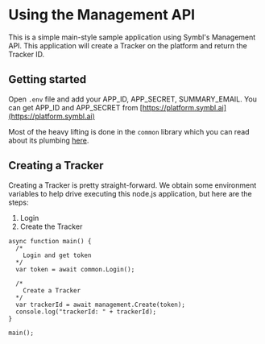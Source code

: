 #  Using the Management API

This is a simple main-style sample application using Symbl's Management API. This application will create a Tracker on the platform and return the Tracker ID.

## Getting started

Open `.env` file and add your APP_ID, APP_SECRET, SUMMARY_EMAIL. You can get APP_ID and APP_SECRET from [https://platform.symbl.ai](https://platform.symbl.ai)

Most of the heavy lifting is done in the `common` library which you can read about its plumbing [here](../../common/README.md).

## Creating a Tracker

Creating a Tracker is pretty straight-forward. We obtain some environment variables to help drive
executing this node.js application, but here are the steps:

1. Login
3. Create the Tracker

```
async function main() {
  /*
    Login and get token
  */
  var token = await common.Login();

  /*
    Create a Tracker
  */
  var trackerId = await management.Create(token);
  console.log("trackerId: " + trackerId);
}

main();
```